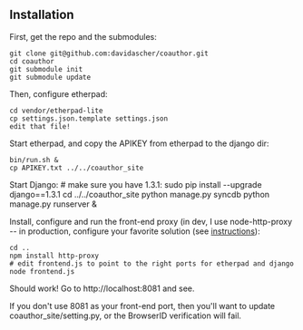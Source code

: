 Installation
------------

First, get the repo and the submodules:

	git clone git@github.com:davidascher/coauthor.git
	cd coauthor
	git submodule init
	git submodule update

Then, configure etherpad:

	cd vendor/etherpad-lite
	cp settings.json.template settings.json
	edit that file!

Start etherpad, and copy the APIKEY from etherpad to the django dir:

	bin/run.sh &
	cp APIKEY.txt ../../coauthor_site

Start Django:
	# make sure you have 1.3.1:
	sudo pip install --upgrade django==1.3.1
	cd ../../coauthor_site
	python manage.py syncdb
	python manage.py runserver &

Install, configure and run the front-end proxy (in dev, I use
node-http-proxy -- in production, configure your favorite solution
(see [instructions](https://github.com/Pita/etherpad-lite/wiki/How-to-put-Etherpad-Lite-behind-a-reverse-Proxy)):

	cd ..
	npm install http-proxy
	# edit frontend.js to point to the right ports for etherpad and django
	node frontend.js

Should work!  Go to http://localhost:8081 and see.

If you don't use 8081 as your front-end port, then you'll want to
update coauthor_site/setting.py, or the BrowserID verification will fail.

